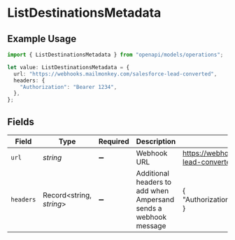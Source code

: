# ListDestinationsMetadata

## Example Usage

```typescript
import { ListDestinationsMetadata } from "openapi/models/operations";

let value: ListDestinationsMetadata = {
  url: "https://webhooks.mailmonkey.com/salesforce-lead-converted",
  headers: {
    "Authorization": "Bearer 1234",
  },
};
```

## Fields

| Field                                                            | Type                                                             | Required                                                         | Description                                                      | Example                                                          |
| ---------------------------------------------------------------- | ---------------------------------------------------------------- | ---------------------------------------------------------------- | ---------------------------------------------------------------- | ---------------------------------------------------------------- |
| `url`                                                            | *string*                                                         | :heavy_minus_sign:                                               | Webhook URL                                                      | https://webhooks.mailmonkey.com/salesforce-lead-converted        |
| `headers`                                                        | Record<string, *string*>                                         | :heavy_minus_sign:                                               | Additional headers to add when Ampersand sends a webhook message | {<br/>"Authorization": "Bearer 1234"<br/>}                       |